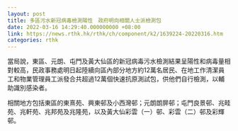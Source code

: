 ```yaml
---
layout: post
title: 多區污水新冠病毒檢測陽性　政府明向相關人士派檢測包
date: 2022-03-16 14:29:40.000000000 +08:00
link: https://news.rthk.hk/rthk/ch/component/k2/1639224-20220316.htm
categories: rthk
---
```


當局說，東區、元朗、屯門及黃大仙區的新冠病毒污水檢測結果呈陽性和病毒量相對較高，民政事務處明日起陸續向區內部分地方約12萬名居民、在地工作清潔員工和物業管理員工派發合共超過12萬個快速抗原測試包，供他們自行檢測，以輔助識別感染者。

相關地方包括東區的東熹苑、興東邨及小西灣邨；元朗朗屏邨；屯門良景邨、兆畦苑、兆軒苑、兆邦苑及兆隆苑，以及黃大仙彩雲（一）邨、彩雲（二）邨及彩輝邨。
